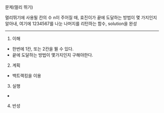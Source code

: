 문제(멀리 뛰기)

멀리뛰기에 사용될 칸의 수 n이 주어질 때, 효진이가 끝에 도달하는 방법이 몇 가지인지 알아내,
여기에 1234567를 나눈 나머지를 리턴하는 함수, solution을 완성

---

1. 이해
- 한번에 1칸, 또는 2칸을 뛸 수 있다. 
- 끝에 도달하는 방법이 몇가지인지 구해야한다.

2. 계획
- 백트랙킹을 이용

3. 실행
-

4. 반성